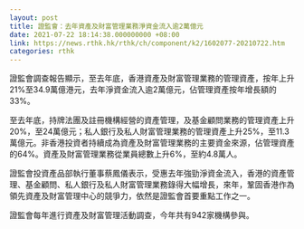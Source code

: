 ```yaml
---
layout: post
title: 證監會：去年資產及財富管理業務淨資金流入逾2萬億元
date: 2021-07-22 18:14:38.000000000 +08:00
link: https://news.rthk.hk/rthk/ch/component/k2/1602077-20210722.htm
categories: rthk
---
```


證監會調查報告顯示，至去年底，香港資產及財富管理業務的管理資產，按年上升21%至34.9萬億港元，去年淨資金流入逾2萬億元，佔管理資產按年增長額的33%。

至去年底，持牌法團及註冊機構經營的資產管理，及基金顧問業務的管理資產上升20%，至24萬億元；私人銀行及私人財富管理業務的管理資產上升25%，至11.3萬億元。非香港投資者持續成為資產及財富管理業務的主要資金來源，佔管理資產的64%。資產及財富管理業務從業員總數上升6%，至約4.8萬人。

證監會投資產品部執行董事蔡鳳儀表示，受惠去年強勁淨資金流入，香港的資產管理、基金顧問、私人銀行及私人財富管理業務錄得大幅增長，來年，鞏固香港作為領先資產及財富管理中心的競爭力，依然是證監會首要重點工作之一。

證監會每年進行資產及財富管理活動調查，今年共有942家機構參與。
